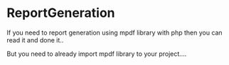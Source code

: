 # ReportGeneration

If you need to report generation using mpdf library with php then you can read it and done it..

But you need to already import mpdf library to your project....
